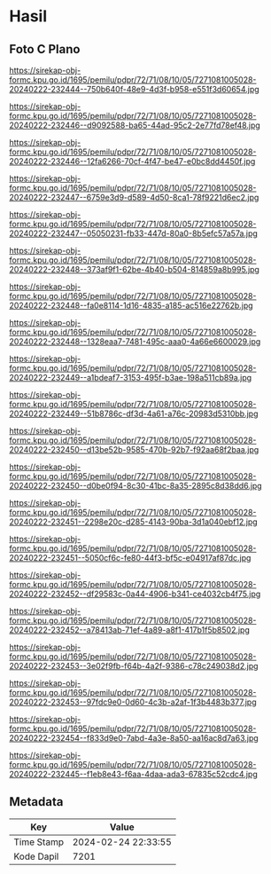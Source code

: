 # Hasil

## Foto C Plano

https://sirekap-obj-formc.kpu.go.id/1695/pemilu/pdpr/72/71/08/10/05/7271081005028-20240222-232444--750b640f-48e9-4d3f-b958-e551f3d60654.jpg

https://sirekap-obj-formc.kpu.go.id/1695/pemilu/pdpr/72/71/08/10/05/7271081005028-20240222-232446--d9092588-ba65-44ad-95c2-2e77fd78ef48.jpg

https://sirekap-obj-formc.kpu.go.id/1695/pemilu/pdpr/72/71/08/10/05/7271081005028-20240222-232446--12fa6266-70cf-4f47-be47-e0bc8dd4450f.jpg

https://sirekap-obj-formc.kpu.go.id/1695/pemilu/pdpr/72/71/08/10/05/7271081005028-20240222-232447--6759e3d9-d589-4d50-8ca1-78f9221d6ec2.jpg

https://sirekap-obj-formc.kpu.go.id/1695/pemilu/pdpr/72/71/08/10/05/7271081005028-20240222-232447--05050231-fb33-447d-80a0-8b5efc57a57a.jpg

https://sirekap-obj-formc.kpu.go.id/1695/pemilu/pdpr/72/71/08/10/05/7271081005028-20240222-232448--373af9f1-62be-4b40-b504-814859a8b995.jpg

https://sirekap-obj-formc.kpu.go.id/1695/pemilu/pdpr/72/71/08/10/05/7271081005028-20240222-232448--fa0e8114-1d16-4835-a185-ac516e22762b.jpg

https://sirekap-obj-formc.kpu.go.id/1695/pemilu/pdpr/72/71/08/10/05/7271081005028-20240222-232448--1328eaa7-7481-495c-aaa0-4a66e6600029.jpg

https://sirekap-obj-formc.kpu.go.id/1695/pemilu/pdpr/72/71/08/10/05/7271081005028-20240222-232449--a1bdeaf7-3153-495f-b3ae-198a511cb89a.jpg

https://sirekap-obj-formc.kpu.go.id/1695/pemilu/pdpr/72/71/08/10/05/7271081005028-20240222-232449--51b8786c-df3d-4a61-a76c-20983d5310bb.jpg

https://sirekap-obj-formc.kpu.go.id/1695/pemilu/pdpr/72/71/08/10/05/7271081005028-20240222-232450--d13be52b-9585-470b-92b7-f92aa68f2baa.jpg

https://sirekap-obj-formc.kpu.go.id/1695/pemilu/pdpr/72/71/08/10/05/7271081005028-20240222-232450--d0be0f94-8c30-41bc-8a35-2895c8d38dd6.jpg

https://sirekap-obj-formc.kpu.go.id/1695/pemilu/pdpr/72/71/08/10/05/7271081005028-20240222-232451--2298e20c-d285-4143-90ba-3d1a040ebf12.jpg

https://sirekap-obj-formc.kpu.go.id/1695/pemilu/pdpr/72/71/08/10/05/7271081005028-20240222-232451--5050cf6c-fe80-44f3-bf5c-e04917af87dc.jpg

https://sirekap-obj-formc.kpu.go.id/1695/pemilu/pdpr/72/71/08/10/05/7271081005028-20240222-232452--df29583c-0a44-4906-b341-ce4032cb4f75.jpg

https://sirekap-obj-formc.kpu.go.id/1695/pemilu/pdpr/72/71/08/10/05/7271081005028-20240222-232452--a78413ab-71ef-4a89-a8f1-417b1f5b8502.jpg

https://sirekap-obj-formc.kpu.go.id/1695/pemilu/pdpr/72/71/08/10/05/7271081005028-20240222-232453--3e02f9fb-f64b-4a2f-9386-c78c249038d2.jpg

https://sirekap-obj-formc.kpu.go.id/1695/pemilu/pdpr/72/71/08/10/05/7271081005028-20240222-232453--97fdc9e0-0d60-4c3b-a2af-1f3b4483b377.jpg

https://sirekap-obj-formc.kpu.go.id/1695/pemilu/pdpr/72/71/08/10/05/7271081005028-20240222-232454--f833d9e0-7abd-4a3e-8a50-aa16ac8d7a63.jpg

https://sirekap-obj-formc.kpu.go.id/1695/pemilu/pdpr/72/71/08/10/05/7271081005028-20240222-232445--f1eb8e43-f6aa-4daa-ada3-67835c52cdc4.jpg


## Metadata

| Key        | Value               |
| ---------- | ------------------- |
| Time Stamp | 2024-02-24 22:33:55 |
| Kode Dapil | 7201                |



